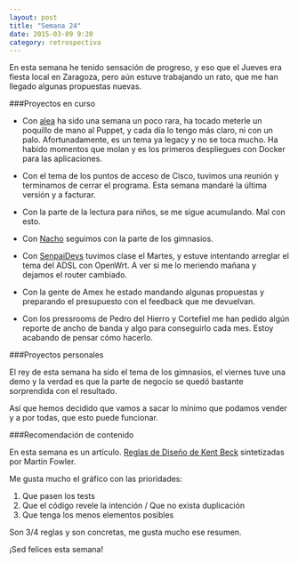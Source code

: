 ```yaml
---
layout: post
title: "Semana 24"
date: 2015-03-09 9:20
category: retrospectiva
---
```


En esta semana he tenido sensación de progreso, y eso que el Jueves era fiesta
local en Zaragoza, pero aún estuve trabajando un rato, que me han llegado
algunas propuestas nuevas.

###Proyectos en curso

* Con [alea](http://alea-soluciones.com) ha sido una semana un poco rara, ha
  tocado meterle un poquillo de mano al Puppet, y cada día lo tengo más claro, ni con
  un palo. Afortunadamente, es un tema ya legacy y no se toca mucho. Ha habido momentos que molan
  y es los primeros despliegues con Docker para las aplicaciones.

* Con el tema de los puntos de acceso de Cisco, tuvimos una reunión y terminamos
  de cerrar el programa. Esta semana mandaré la última versión y a facturar.

* Con la parte de la lectura para niños, se me sigue acumulando. Mal con esto.

* Con [Nacho](https://twitter.com/Nachokyoku) seguimos con la parte de los
  gimnasios.

* Con [SenpaiDevs](http://senpaidevs.com) tuvimos clase el Martes, y estuve
  intentando arreglar el tema del ADSL con OpenWrt. A ver si me lo meriendo
  mañana y dejamos el router cambiado.

* Con la gente de Amex he estado mandando algunas propuestas y preparando el
  presupuesto con el feedback que me devuelvan.

* Con los pressrooms de Pedro del Hierro y Cortefiel me han pedido algún reporte
  de ancho de banda y algo para conseguirlo cada mes. Estoy acabando de
  pensar cómo hacerlo.

###Proyectos personales

El rey de esta semana ha sido el tema de los gimnasios, el viernes tuve una demo
y la verdad es que la parte de negocio se quedó bastante sorprendida con el
resultado.

Así que hemos decidido que vamos a sacar lo mínimo que podamos vender y a por
todas, que esto puede funcionar.

###Recomendación de contenido

En esta semana es un artículo. [Reglas de Diseño de Kent
Beck](http://martinfowler.com/bliki/BeckDesignRules.html) sintetizadas por Martin
Fowler.

Me gusta mucho el gráfico con las prioridades:

1. Que pasen los tests
2. Que el código revele la intención / Que no exista duplicación
3. Que tenga los menos elementos posibles

Son 3/4 reglas y son concretas, me gusta mucho ese resumen.

¡Sed felices esta semana!

